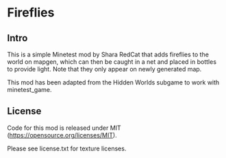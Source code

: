 Fireflies
===

Intro
----

This is a simple Minetest mod by Shara RedCat that adds fireflies to the world on mapgen, which can then be caught in a net and placed in bottles to provide light. Note that they only appear on newly generated map.

This mod has been adapted from the Hidden Worlds subgame to work with minetest_game. 

License
----

Code for this mod is released under MIT (https://opensource.org/licenses/MIT).

Please see license.txt for texture licenses.